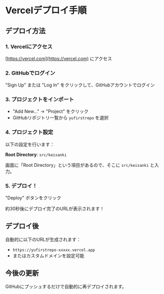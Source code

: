 # Vercelデプロイ手順

## デプロイ方法

### 1. Vercelにアクセス
[https://vercel.com](https://vercel.com) にアクセス

### 2. GitHubでログイン
"Sign Up" または "Log In" をクリックして、GitHubアカウントでログイン

### 3. プロジェクトをインポート
- "Add New..." → "Project" をクリック
- GitHubリポジトリ一覧から `yufirstrepo` を選択

### 4. プロジェクト設定
以下の設定を行います：

**Root Directory**: `src/keisanki`

画面に「Root Directory」という項目があるので、そこに `src/keisanki` と入力。

### 5. デプロイ！
"Deploy" ボタンをクリック

約30秒後にデプロイ完了のURLが表示されます！

## デプロイ後

自動的に以下のURLが生成されます：
- `https://yufirstrepo-xxxxx.vercel.app`
- またはカスタムドメインを設定可能

## 今後の更新

GitHubにプッシュするだけで自動的に再デプロイされます。

